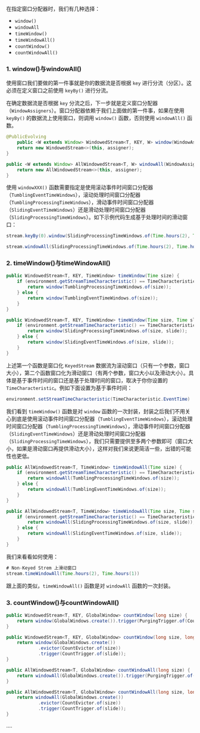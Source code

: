 

在指定窗口分配器时，我们有几种选择：
- `window()`
- `windowAll`
- `timeWindow()`
- `timeWindowAll()`
- `countWindow()`
- `countWindowAll()`

### 1. window()与windowAll()

使用窗口我们要做的第一件事就是你的数据流是否根据 `key` 进行分流（分区）。这必须在定义窗口之前使用 `keyBy()` 进行分流。

在确定数据流是否根据 `key` 分流之后，下一步就是定义窗口分配器（`WindowAssigners`）。窗口分配器依赖于我们上面做的第一件事，如果在使用 `keyBy()` 的数据流上使用窗口，则调用 `window()` 函数，否则使用 `windowAll()` 函数。

```java
@PublicEvolving
	public <W extends Window> WindowedStream<T, KEY, W> window(WindowAssigner<? super T, W> assigner) {
	return new WindowedStream<>(this, assigner);
}

public <W extends Window> AllWindowedStream<T, W> windowAll(WindowAssigner<? super T, W> assigner) {
	return new AllWindowedStream<>(this, assigner);
}
```
使用 `windowXXX()` 函数需要指定是使用滚动事件时间窗口分配器（`TumblingEventTimeWindows`），滚动处理时间窗口分配器（`TumblingProcessingTimeWindows`），滑动事件时间窗口分配器（`SlidingEventTimeWindows`）还是滑动处理时间窗口分配器（`SlidingProcessingTimeWindows`）。如下示例代码生成基于处理时间的滑动窗口：
```java
stream.keyBy(0).window(SlidingProcessingTimeWindows.of(Time.hours(2), Time.hours(1)))

stream.windowAll(SlidingProcessingTimeWindows.of(Time.hours(2), Time.hours(1)))
```

### 2. timeWindow()与timeWindowAll()

```java
public WindowedStream<T, KEY, TimeWindow> timeWindow(Time size) {
	if (environment.getStreamTimeCharacteristic() == TimeCharacteristic.ProcessingTime) {
		return window(TumblingProcessingTimeWindows.of(size));
	} else {
		return window(TumblingEventTimeWindows.of(size));
	}
}

public WindowedStream<T, KEY, TimeWindow> timeWindow(Time size, Time slide) {
	if (environment.getStreamTimeCharacteristic() == TimeCharacteristic.ProcessingTime) {
		return window(SlidingProcessingTimeWindows.of(size, slide));
	} else {
		return window(SlidingEventTimeWindows.of(size, slide));
	}
}
```
上述第一个函数是窗口化 `KeyedStream` 数据流为滚动窗口（只有一个参数，窗口大小），第二个函数窗口化为滑动窗口（有两个参数，窗口大小以及滑动大小）。具体是基于事件时间的窗口还是基于处理时间的窗口，取决于你你设置的　`TimeCharacteristic`。例如下面设置为基于事件时间：
```java
environment.setStreamTimeCharacteristic(TimeCharacteristic.EventTime)
```
我们看到 `timeWindow()` 函数是对 `window` 函数的一次封装，封装之后我们不用关心到底是使用滚动事件时间窗口分配器（`TumblingEventTimeWindows`），滚动处理时间窗口分配器（`TumblingProcessingTimeWindows`），滑动事件时间窗口分配器（`SlidingEventTimeWindows`）还是滑动处理时间窗口分配器（`SlidingProcessingTimeWindows`），我们只需要提供至多两个参数即可（窗口大小，如果是滑动窗口再提供滑动大小），这样对我们来说更简洁一些，出错的可能性也更低。

```java
public AllWindowedStream<T, TimeWindow> timeWindowAll(Time size) {
	if (environment.getStreamTimeCharacteristic() == TimeCharacteristic.ProcessingTime) {
		return windowAll(TumblingProcessingTimeWindows.of(size));
	} else {
		return windowAll(TumblingEventTimeWindows.of(size));
	}
}

public AllWindowedStream<T, TimeWindow> timeWindowAll(Time size, Time slide) {
	if (environment.getStreamTimeCharacteristic() == TimeCharacteristic.ProcessingTime) {
		return windowAll(SlidingProcessingTimeWindows.of(size, slide));
	} else {
		return windowAll(SlidingEventTimeWindows.of(size, slide));
	}
}
```

我们来看看如何使用：
```java
# Non-Keyed Strem 上滑动窗口
stream.timeWindowAll(Time.hours(2), Time.hours(1))
```

跟上面的类似，`timeWindowAll()` 函数是对 `windowAll` 函数的一次封装。

### 3. countWindow()与countWindowAll()

```java
public WindowedStream<T, KEY, GlobalWindow> countWindow(long size) {
	return window(GlobalWindows.create()).trigger(PurgingTrigger.of(CountTrigger.of(size)));
}

public WindowedStream<T, KEY, GlobalWindow> countWindow(long size, long slide) {
	return window(GlobalWindows.create())
			.evictor(CountEvictor.of(size))
			.trigger(CountTrigger.of(slide));
}

public AllWindowedStream<T, GlobalWindow> countWindowAll(long size) {
	return windowAll(GlobalWindows.create()).trigger(PurgingTrigger.of(CountTrigger.of(size)));
}

public AllWindowedStream<T, GlobalWindow> countWindowAll(long size, long slide) {
	return windowAll(GlobalWindows.create())
			.evictor(CountEvictor.of(size))
			.trigger(CountTrigger.of(slide));
}
```






....
